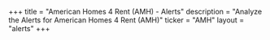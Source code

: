 +++
title = "American Homes 4 Rent (AMH) - Alerts"
description = "Analyze the Alerts for American Homes 4 Rent (AMH)"
ticker = "AMH"
layout = "alerts"
+++

